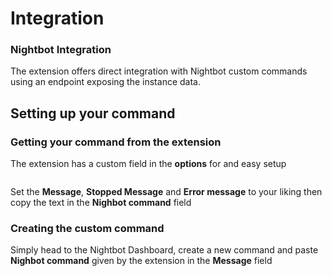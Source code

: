 # Integration

### Nightbot Integration

The extension offers direct integration with Nightbot custom commands using an endpoint exposing the instance data.

## Setting up your command

### Getting your command from the extension

The extension has a custom field in the **options** for and easy setup

<figure><img src="../.gitbook/assets/Capture d&#x27;écran 2023-09-02 182810.png" alt=""><figcaption></figcaption></figure>

Set the **Message**, **Stopped Message** and **Error message** to your liking then copy the text in the **Nighbot command** field

### Creating the custom command

Simply head to the Nightbot Dashboard, create a new command and paste **Nighbot command** given by the extension in the **Message** field

